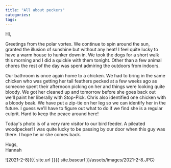 ```yaml
---
title: "All about peckers"
categories:
tags:
---
```


Hi,

Greetings from the polar vortex. We continue to spin around the sun, granted the illusion of sunshine but without any heat! I feel quite lucky to have a warm house to hunker down in. We took the dogs for a short walk this morning and I did a quickie with them tonight. Other than a few animal chores the rest of the day was spent admiring the outdoors from indoors.

Our bathroom is once again home to a chicken. We had to bring in the same chicken who was getting her tail feathers pecked at a few weeks ago as someone spent their afternoon picking on her and things were looking quite bloody. We got her cleaned up and tomorrow before she goes back out we'll paint her liberally with Stop-Pick. Chris also identified one chicken with a bloody beak. We have put a zip-tie on her leg so we can identify her in the future. I guess we'll have to figure out what to do if we find she is a regular culprit. Hard to keep the peace around here!

Today's photo is of a very rare visitor to our bird feeder. A pileated woodpecker! I was quite lucky to be passing by our door when this guy was there. I hope he or she comes back. 

Hugs,<br />
Hannah 

![2021-2-8]({{ site.url }}{{ site.baseurl }}/assets/images/2021-2-8.JPG)